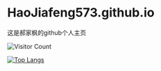# HaoJiafeng573.github.io

这是郝家枫的github个人主页

![Visitor Count](https://profile-counter.glitch.me/HaoJiafeng573/count.svg)

[![Top Langs](https://github-readme-stats.vercel.app/api/top-langs/?username=HaoJiafeng573)](https://github.com/HaoJiafeng573/github-readme-stats)
